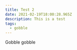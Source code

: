 ```yaml
---
title: Test 2
date: 2021-02-19T18:00:28.965Z
description: This is a test
tags:
  - gobble
---
```


Gobble gobble

